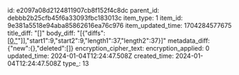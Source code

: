 id: e2097a08d2124811907cb8f152f4c8dc
parent_id: debbb2b25cfb45f6a33093fbc183013c
item_type: 1
item_id: 9e381a5518e94aba85862616ea76c976
item_updated_time: 1704284577675
title_diff: "[]"
body_diff: "[{\"diffs\":[[0,\"](:/\"],[-1,\"f6eacc36390e4d78a25278498c949c84\"],[1,\"0722c39e2122480d8ff80d5a1a601179\"],[0,\")\"]],\"start1\":9,\"start2\":9,\"length1\":37,\"length2\":37}]"
metadata_diff: {"new":{},"deleted":[]}
encryption_cipher_text: 
encryption_applied: 0
updated_time: 2024-01-04T12:24:47.508Z
created_time: 2024-01-04T12:24:47.508Z
type_: 13